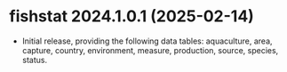 # fishstat 2024.1.0.1 (2025-02-14)

* Initial release, providing the following data tables: aquaculture, area,
  capture, country, environment, measure, production, source, species, status.
